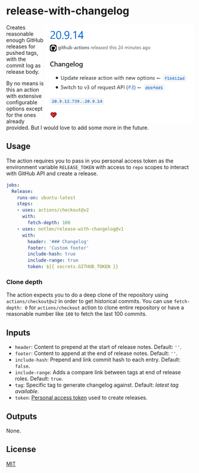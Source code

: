 # release-with-changelog

<img src="./media/releases.png" align="right" width="400">

Creates reasonable enough GitHub releases for pushed tags, with the commit log as release body.

By no means is this an action with extensive configurable options except for the ones already provided. But I would love to add some more in the future.

## Usage

The action requires you to pass in you personal access token as the environment variable `RELEASE_TOKEN` with access to `repo` scopes to interact with GitHub API and create a release.

``` yml
jobs:
  Release:
    runs-on: ubuntu-latest
    steps:
    - uses: actions/checkout@v2
      with:
        fetch-depth: 100
    - uses: notlmn/release-with-changelog@v1
      with:
        header: '### Changelog'
        footer: 'Custom footer'
        include-hash: true
        include-range: true
        token: ${{ secrets.GITHUB_TOKEN }}
```

### Clone depth

The action expects you to do a deep clone of the repository using `actions/checkout@v2` in order to get historical commits. You can use `fetch-depth: 0` for `actions/checkout` action to clone entire repository or have a reasonable number like `100` to fetch the last 100 commits.

## Inputs

- `header`: Content to prepend at the start of release notes. Default: `''`.
- `footer`: Content to append at the end of release notes. Default: `''`.
- `include-hash`: Prepend and link commit hash to each entry. Default: `false`.
- `include-range`: Adds a compare link between tags at end of release roles. Default: `true`.
- `tag`: Specific tag to generate changelog against. Default: _latest tag available_.
- `token`: [Personal access token](https://docs.github.com/en/github/authenticating-to-github/creating-a-personal-access-token) used to create releases.

## Outputs

None.

## License

[MIT](./license)
